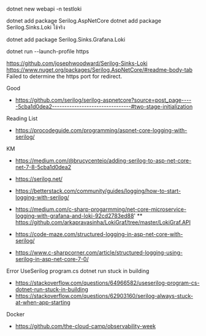 dotnet new webapi -n testloki

dotnet add package Serilog.AspNetCore
dotnet add package Serilog.Sinks.Loki  ใช้จริง

dotnet add package Serilog.Sinks.Grafana.Loki

dotnet run --launch-profile https



https://github.com/josephwoodward/Serilog-Sinks-Loki
https://www.nuget.org/packages/Serilog.AspNetCore/#readme-body-tab
Failed to determine the https port for redirect.

Good

* https://github.com/serilog/serilog-aspnetcore?source=post_page-----5cba1d0dea2--------------------------------#two-stage-initialization

Reading List
* https://procodeguide.com/programming/aspnet-core-logging-with-serilog/

KM
* https://medium.com/@brucycenteio/adding-serilog-to-asp-net-core-net-7-8-5cba1d0dea2
* https://serilog.net/
* https://betterstack.com/community/guides/logging/how-to-start-logging-with-serilog/
* https://medium.com/c-sharp-progarmming/net-core-microservice-logging-with-grafana-and-loki-92cd2783ed88'
** https://github.com/arkapravasinha/LokiGraf/tree/master/LokiGraf.API
* https://code-maze.com/structured-logging-in-asp-net-core-with-serilog/

* https://www.c-sharpcorner.com/article/structured-logging-using-serilog-in-asp-net-core-7-0/

Error UseSerilog program.cs dotnet run stuck in building
* https://stackoverflow.com/questions/64966582/useserilog-program-cs-dotnet-run-stuck-in-building
* https://stackoverflow.com/questions/62903160/serilog-always-stuck-at-when-app-starting

Docker
* https://github.com/the-cloud-camp/observability-week